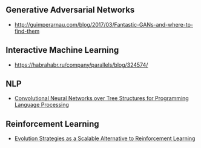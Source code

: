 ## Generative Adversarial Networks

* http://guimperarnau.com/blog/2017/03/Fantastic-GANs-and-where-to-find-them

## Interactive Machine Learning

* https://habrahabr.ru/company/parallels/blog/324574/

## NLP
* [Convolutional Neural Networks over Tree Structures for Programming Language Processing](https://arxiv.org/pdf/1409.5718.pdf)

## Reinforcement Learning
* [Evolution Strategies as a Scalable Alternative to Reinforcement Learning](https://arxiv.org/pdf/1703.03864.pdf)
